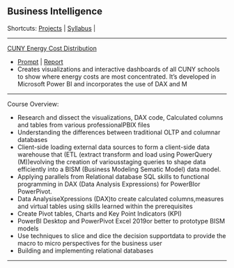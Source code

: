 ## Business Intelligence
Shortcuts: 
[Projects]() |
[Syllabus]() |
 
___
[CUNY Energy Cost Distribution]()
* [Prompt]() | [Report]() 
* Creates visualizations and interactive dashboards of all CUNY schools to show where energy costs are most concentrated. It’s developed in Microsoft Power BI and incorporates the use of DAX and M
___ 
Course Overview:
* Research and dissect the visualizations, DAX code, Calculated columns and tables from various professionalPBIX files
* Understanding the differences between traditional OLTP and columnar databases
* Client-side loading external data sources to form a client-side data warehouse that (ETL (extract transform and load using PowerQuery (M))evolving the creation of variousstaging queries to shape data efficiently into a BISM (Business Modeling Sematic Model) data model.
* Applying parallels from Relational database SQL skills to functional programming in DAX (Data Analysis Expressions) for PowerBIor PowerPivot.
* Data AnalysiseXpressions (DAX)to create calculated columns,measures and virtual tables using skills learned within the prerequisites
* Create Pivot tables, Charts and Key Point Indicators (KPI)
* PowerBI Desktop and PowerPivot Excel 2019or better to prototype BISM models
* Use techniques to slice and dice the decision supportdata to provide the macro to micro perspectives for the business user
* Building and implementing relational databases
___

